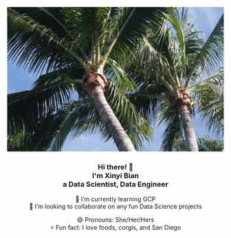 <!-- ### Hi there 👋 -->


<div align="center">
  <a href="https://xxionias.github.io/myportfolio/"><img src="images/header.JPG" alt="My Memory in Miami"></a>

  <br>
  
<h3>Hi there! 👋<br>I'm Xinyi Bian<br>a Data Scientist, Data Engineer</h3>


<!-- - 🔭 I’m currently working on -->
🌱 I’m currently learning GCP<br>
👯 I’m looking to collaborate on any fun Data Science projects<br>
<!-- - 🤔 I’m looking for help with ... -->
<!-- - 💬 Ask me about ... -->
<!-- - 📫 How to reach me: -->
😄 Pronouns: She/Her/Hers<br>
⚡ Fun fact: I love foods, corgis, and San Diego 
